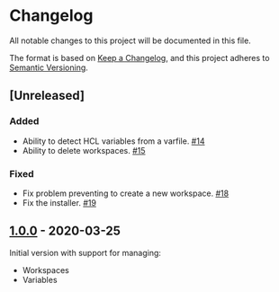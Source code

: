 # Changelog

All notable changes to this project will be documented in this file.

The format is based on [Keep a Changelog](https://keepachangelog.com/en/1.0.0/),
and this project adheres to [Semantic Versioning](https://semver.org/spec/v2.0.0.html).

## [Unreleased]

### Added

* Ability to detect HCL variables from a varfile. [#14]
* Ability to delete workspaces. [#15]

### Fixed

* Fix problem preventing to create a new workspace. [#18]
* Fix the installer. [#19]

## [1.0.0] - 2020-03-25

Initial version with support for managing:

* Workspaces
* Variables

[//]: # (Release links)
[1.0.0]: https://github.com/rgreinho/tfe-cli/releases/tag/1.0.0

[//]: # (Issue/PR links)
[#14]: https://github.com/rgreinho/tfe-cli/pull/14
[#15]: https://github.com/rgreinho/tfe-cli/pull/15
[#18]: https://github.com/rgreinho/tfe-cli/pull/18
[#19]: https://github.com/rgreinho/tfe-cli/pull/19
